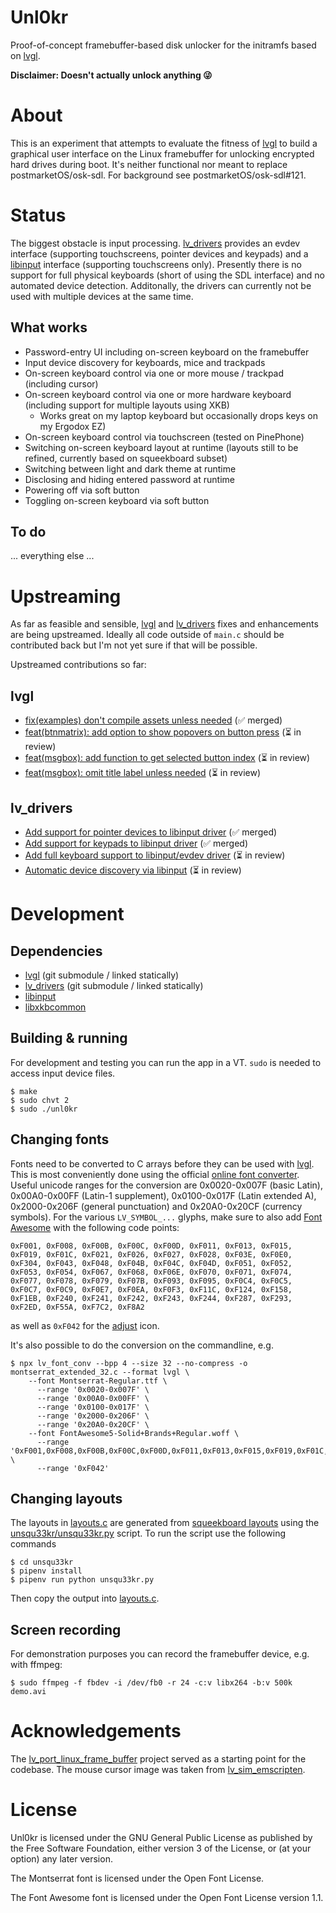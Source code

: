 Unl0kr
======

Proof-of-concept framebuffer-based disk unlocker for the initramfs based on [lvgl].

__Disclaimer: Doesn't actually unlock anything 😜__

# About

This is an experiment that attempts to evaluate the fitness of [lvgl] to build a graphical user interface on the Linux framebuffer for unlocking encrypted hard drives during boot. It's neither functional nor meant to replace postmarketOS/osk-sdl. For background see postmarketOS/osk-sdl#121.

# Status

The biggest obstacle is input processing. [lv_drivers] provides an evdev interface (supporting touchscreens, pointer devices and keypads) and a [libinput] interface (supporting touchscreens only). Presently there is no support for full physical keyboards (short of using the SDL interface) and no automated device detection. Additonally, the drivers can currently not be used with multiple devices at the same time.

## What works

- Password-entry UI including on-screen keyboard on the framebuffer
- Input device discovery for keyboards, mice and trackpads
- On-screen keyboard control via one or more mouse / trackpad (including cursor)
- On-screen keyboard control via one or more hardware keyboard (including support for multiple layouts using XKB)
  - Works great on my laptop keyboard but occasionally drops keys on my Ergodox EZ)
- On-screen keyboard control via touchscreen (tested on PinePhone)
- Switching on-screen keyboard layout at runtime (layouts still to be refined, currently based on squeekboard subset)
- Switching between light and dark theme at runtime
- Disclosing and hiding entered password at runtime
- Powering off via soft button
- Toggling on-screen keyboard via soft button

## To do

... everything else ...

# Upstreaming

As far as feasible and sensible, [lvgl] and [lv_drivers] fixes and enhancements are being upstreamed. Ideally all code outside of `main.c` should be contributed back but I'm not yet sure if that will be possible.

Upstreamed contributions so far:

## lvgl

- [fix(examples) don't compile assets unless needed] (✅ merged)
- [feat(btnmatrix): add option to show popovers on button press] (⏳ in review)
- [feat(msgbox): add function to get selected button index] (⏳ in review)
- [feat(msgbox): omit title label unless needed] (⏳ in review)

## lv_drivers

- [Add support for pointer devices to libinput driver] (✅ merged)
- [Add support for keypads to libinput driver] (✅ merged)
- [Add full keyboard support to libinput/evdev driver] (⏳ in review)
- [Automatic device discovery via libinput] (⏳ in review)

# Development

## Dependencies

- [lvgl] (git submodule / linked statically)
- [lv_drivers] (git submodule / linked statically)
- [libinput]
- [libxkbcommon]

## Building & running

For development and testing you can run the app in a VT. `sudo` is needed to access input device files.

```
$ make
$ sudo chvt 2
$ sudo ./unl0kr
```

## Changing fonts

Fonts need to be converted to C arrays before they can be used with [lvgl]. This is most conveniently done using the official [online font converter]. Useful unicode ranges for the conversion are 0x0020-0x007F (basic Latin), 0x00A0-0x00FF (Latin-1 supplement), 0x0100-0x017F (Latin extended A), 0x2000-0x206F (general punctuation) and 0x20A0-0x20CF (currency symbols). For the various `LV_SYMBOL_...` glyphs, make sure to also add [Font Awesome] with the following code points:

```
0xF001, 0xF008, 0xF00B, 0xF00C, 0xF00D, 0xF011, 0xF013, 0xF015, 0xF019, 0xF01C, 0xF021, 0xF026, 0xF027, 0xF028, 0xF03E, 0xF0E0, 0xF304, 0xF043, 0xF048, 0xF04B, 0xF04C, 0xF04D, 0xF051, 0xF052, 0xF053, 0xF054, 0xF067, 0xF068, 0xF06E, 0xF070, 0xF071, 0xF074, 0xF077, 0xF078, 0xF079, 0xF07B, 0xF093, 0xF095, 0xF0C4, 0xF0C5, 0xF0C7, 0xF0C9, 0xF0E7, 0xF0EA, 0xF0F3, 0xF11C, 0xF124, 0xF158, 0xF1EB, 0xF240, 0xF241, 0xF242, 0xF243, 0xF244, 0xF287, 0xF293, 0xF2ED, 0xF55A, 0xF7C2, 0xF8A2
```

as well as `0xF042` for the [adjust] icon.

It's also possible to do the conversion on the commandline, e.g.

```
$ npx lv_font_conv --bpp 4 --size 32 --no-compress -o montserrat_extended_32.c --format lvgl \
    --font Montserrat-Regular.ttf \
      --range '0x0020-0x007F' \
      --range '0x00A0-0x00FF' \
      --range '0x0100-0x017F' \
      --range '0x2000-0x206F' \
      --range '0x20A0-0x20CF' \
    --font FontAwesome5-Solid+Brands+Regular.woff \
      --range '0xF001,0xF008,0xF00B,0xF00C,0xF00D,0xF011,0xF013,0xF015,0xF019,0xF01C,0xF021,0xF026,0xF027,0xF028,0xF03E,0xF0E0,0xF304,0xF043,0xF048,0xF04B,0xF04C,0xF04D,0xF051,0xF052,0xF053,0xF054,0xF067,0xF068,0xF06E,0xF070,0xF071,0xF074,0xF077,0xF078,0xF079,0xF07B,0xF093,0xF095,0xF0C4,0xF0C5,0xF0C7,0xF0C9,0xF0E7,0xF0EA,0xF0F3,0xF11C,0xF124,0xF158,0xF1EB,0xF240,0xF241,0xF242,0xF243,0xF244,0xF287,0xF293,0xF2ED,0xF55A,0xF7C2,0xF8A2' \
      --range '0xF042'
```

## Changing layouts

The layouts in [layouts.c] are generated from [squeekboard layouts] using the [unsqu33kr/unsqu33kr.py] script. To run the script use the following commands

```
$ cd unsqu33kr
$ pipenv install
$ pipenv run python unsqu33kr.py
```

Then copy the output into [layouts.c].

## Screen recording

For demonstration purposes you can record the framebuffer device, e.g. with ffmpeg:

```
$ sudo ffmpeg -f fbdev -i /dev/fb0 -r 24 -c:v libx264 -b:v 500k demo.avi
```

# Acknowledgements

The [lv_port_linux_frame_buffer] project served as a starting point for the codebase. The mouse cursor image was taken from [lv_sim_emscripten].

# License

Unl0kr is licensed under the GNU General Public License as published by the Free Software Foundation, either version 3 of the License, or (at your option) any later version.

The Montserrat font is licensed under the Open Font License.

The Font Awesome font is licensed under the Open Font License version 1.1.

[lvgl]: https://github.com/lvgl/lvgl
[lv_drivers]: https://github.com/lvgl/lv_drivers
[lv_port_linux_frame_buffer]: https://github.com/lvgl/lv_port_linux_frame_buffer]
[lv_sim_emscripten]: https://github.com/lvgl/lv_sim_emscripten/blob/master/mouse_cursor_icon.c]
[libinput]: https://gitlab.freedesktop.org/libinput/libinput
[libxkbcommon]: https://github.com/xkbcommon/libxkbcommon
[online font converter]: https://lvgl.io/tools/fontconverter
[Font Awesome]: https://lvgl.io/assets/others/FontAwesome5-Solid+Brands+Regular.woff
[adjust]: https://fontawesome.com/v5.15/icons/adjust?style=solid
[layouts.c]: layouts.c
[unsqu33kr/unsqu33kr.py]: unsqu33kr/unsqu33kr.py
[squeekboard layouts]: https://gitlab.gnome.org/World/Phosh/squeekboard/-/tree/master/data/keyboards
[fix(examples) don't compile assets unless needed]: https://github.com/lvgl/lvgl/pull/2523
[feat(btnmatrix): add option to show popovers on button press]: https://github.com/lvgl/lvgl/pull/2537
[feat(msgbox): add function to get selected button index]: https://github.com/lvgl/lvgl/pull/2538
[feat(msgbox): omit title label unless needed]: https://github.com/lvgl/lvgl/pull/2539
[Add support for pointer devices to libinput driver]: https://github.com/lvgl/lv_drivers/pull/150
[Add support for keypads to libinput driver]: https://github.com/lvgl/lv_drivers/pull/152
[Add full keyboard support to libinput/evdev driver]: https://github.com/lvgl/lv_drivers/pull/156
[Automatic device discovery via libinput]: https://github.com/lvgl/lv_drivers/pull/157
